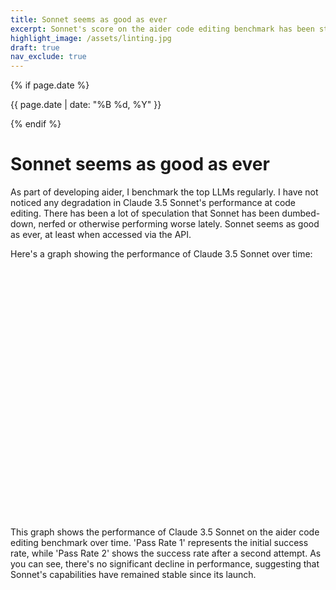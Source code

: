 ```yaml
---
title: Sonnet seems as good as ever
excerpt: Sonnet's score on the aider code editing benchmark has been stable since it launched.
highlight_image: /assets/linting.jpg
draft: true
nav_exclude: true
---
```

{% if page.date %}
<p class="post-date">{{ page.date | date: "%B %d, %Y" }}</p>
{% endif %}

# Sonnet seems as good as ever

As part of developing aider, I benchmark the top LLMs regularly.
I have not noticed
any degradation in Claude 3.5 Sonnet's performance at code editing.
There has been a lot of speculation that Sonnet has been
dumbed-down, nerfed or otherwise performing worse lately.
Sonnet seems as good as ever, at least when accessed via
the API.

Here's a graph showing the performance of Claude 3.5 Sonnet over time:

<div class="chart-container" style="position: relative; height:400px; width:100%">
    <canvas id="sonnetPerformanceChart"></canvas>
</div>

<script src="https://cdn.jsdelivr.net/npm/chart.js"></script>
<script src="https://cdn.jsdelivr.net/npm/moment@2.29.4/moment.min.js"></script>
<script src="https://cdn.jsdelivr.net/npm/chartjs-adapter-moment@1.0.1/dist/chartjs-adapter-moment.min.js"></script>
<script>
document.addEventListener('DOMContentLoaded', function() {
    var ctx = document.getElementById('sonnetPerformanceChart').getContext('2d');
    var sonnetData = {{ site.data.sonnet-fine | jsonify }};

    var chartData = sonnetData.map(item => ({
        x: moment(item.date).toDate(),
        y1: item.pass_rate_1,
        y2: item.pass_rate_2
    }));

    new Chart(ctx, {
        type: 'line',
        data: {
            datasets: [{
                label: 'Pass Rate 1',
                data: chartData.map(item => ({ x: item.x, y: item.y1 })),
                borderColor: 'rgb(75, 192, 192)',
                tension: 0.1
            }, {
                label: 'Pass Rate 2',
                data: chartData.map(item => ({ x: item.x, y: item.y2 })),
                borderColor: 'rgb(255, 99, 132)',
                tension: 0.1
            }]
        },
        options: {
            responsive: true,
            maintainAspectRatio: false,
            scales: {
                y: {
                    beginAtZero: true,
                    title: {
                        display: true,
                        text: 'Pass Rate (%)'
                    }
                },
                x: {
                    type: 'time',
                    time: {
                        unit: 'day'
                    },
                    title: {
                        display: true,
                        text: 'Date'
                    }
                }
            },
            plugins: {
                title: {
                    display: true,
                    text: 'Claude 3.5 Sonnet Performance Over Time'
                }
            }
        }
    });
});
</script>

This graph shows the performance of Claude 3.5 Sonnet on the aider code editing benchmark over time. 'Pass Rate 1' represents the initial success rate, while 'Pass Rate 2' shows the success rate after a second attempt. As you can see, there's no significant decline in performance, suggesting that Sonnet's capabilities have remained stable since its launch.


